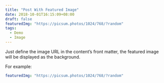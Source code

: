 ```yaml
---
title: "Post With Featured Image"
date: 2018-10-01T16:15:09+08:00
draft: false
featuredImg: "https://picsum.photos/1024/768/?random"
tags: 
  - Demo
  - Image
---
```


Just define the image URL in the content’s front matter, the featured image will be displayed as the background. 

For example:

```yaml
featuredImg: "https://picsum.photos/1024/768/?random"
```
